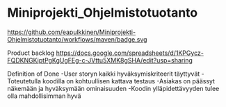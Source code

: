 # Miniprojekti_Ohjelmistotuotanto
https://github.com/eapulkkinen/Miniprojekti-Ohjelmistotuotanto/workflows/maven/badge.svg

Product backlog
https://docs.google.com/spreadsheets/d/1KPGycz-FQDKNGKiptPgKgUgFEg-c-JVttu5XMK8gSHA/edit?usp=sharing

Definition of Done
-User storyn kaikki hyväksymiskriteerit täyttyvät
-Toteutetulla koodilla on kohtuullisen kattava testaus
-Asiakas on päässyt näkemään ja hyväksymään ominaisuuden
-Koodin ylläpidettävyyden tulee olla mahdollisimman hyvä 
